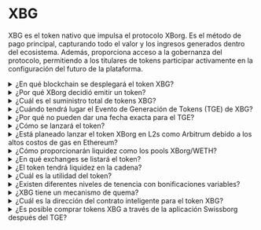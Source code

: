 # XBG

XBG es el token nativo que impulsa el protocolo XBorg. Es el método de pago principal, capturando todo el valor y los ingresos generados dentro del ecosistema. Además, proporciona acceso a la gobernanza del protocolo, permitiendo a los titulares de tokens participar activamente en la configuración del futuro de la plataforma.

<details>

<summary>¿En qué blockchain se desplegará el token XBG?</summary>

El token XBG se desplegará en la blockchain de Ethereum y se vinculará a la red de Polygon para mejorar la escalabilidad y eficiencia. Además, se reservará una asignación separada de tokens XBG para su despliegue en la cadena Borg una vez que esté completamente operativa. Este enfoque de múltiples cadenas garantiza una amplia accesibilidad y versatilidad para nuestros titulares de tokens.

</details>

<details>

<summary>¿Por qué XBorg decidió emitir un token?</summary>

XBorg está comprometido en gran medida con fomentar un ecosistema centrado en la comunidad, y nuestra decisión de emitir un token refleja este compromiso. A diferencia de los modelos corporativos tradicionales que se centran en la acumulación de valor basada en acciones, todos los flujos de efectivo generados dentro de nuestro ecosistema se redirigen al tesoro de la DAO (Organización Autónoma Descentralizada). Este modelo facilita una participación comunitaria más directa y alinea los intereses de manera más efectiva.

Al introducir el token XBG, creamos una economía dentro del protocolo donde el token sirve como el principal medio de transacción. Este movimiento señala un cambio hacia un modelo más participativo y orientado a la comunidad, en el cual cada miembro tiene voz en la dirección de la plataforma y comparte su éxito. Es un enfoque innovador que subraya nuestra creencia en el potencial transformador de las redes descentralizadas.

</details>

<details>

<summary>¿Cuál es el suministro total de tokens XBG?</summary>

El suministro máximo de tokens XBG se ha establecido en 1,000,000,000 (mil millones).

</details>

<details>

<summary>¿Cuándo tendrá lugar el Evento de Generación de Tokens (TGE) de XBG?</summary>

El TGE se llevará a cabo hacia finales de 2023.

</details>

<details>

<summary>¿Por qué no pueden dar una fecha exacta para el TGE?</summary>

Como equipo, creemos que las perspectivas criptográficas hacia finales de 2023 y cerca de las reducciones a la mitad de Bitcoin serán positivas. El equipo de XBorg está actualmente en conversaciones con exchanges de primer nivel, cuyas opiniones tienen un peso considerable en la determinación del momento ideal para la cotización del token. Es importante tener en cuenta que lanzar un token durante períodos de liquidez incierta e interés en monedas alternativas puede suponer un riesgo.

Además, reconocemos que el valor de un token radica en la fortaleza del ecosistema en el que opera. Por lo tanto, nuestro objetivo es cultivar una base de usuarios de al menos 100,000 antes de lanzar el token.

Mirando hacia el futuro, nuestro equipo es optimista sobre el potencial del mercado criptográfico hacia finales de 2023, especialmente a la luz de las próximas reducciones a la mitad de Bitcoin.

</details>

<details>

<summary>¿Cómo se lanzará el token?</summary>

Planeamos lanzar el token a través de un Pool de Arranque de Liquidez de Balancer. Ten en cuenta que esto puede cambiar según los requisitos del exchange y las condiciones del mercado.

</details>

<details>

<summary>¿Está planeado lanzar el token XBorg en L2s como Arbitrum debido a los altos costos de gas en Ethereum?</summary>

Sí, el token se lanzará en ETH como mercado principal y se vinculará a Polygon y, eventualmente, a otras L2s.

</details>

<details>

<summary>¿Cómo proporcionarán liquidez como los pools XBorg/WETH?</summary>

El 5% del capital de la ronda inicial y una parte significativa de la venta pública se destinarán como liquidez en AMMs.

</details>

<details>

<summary>¿En qué exchanges se listará el token?</summary>

Estamos considerando discutir con las siguientes partes.

_Exchanges de nivel 1:_

* Binance
* Coinbase

_y Exchanges de nivel 2:_

* Kraken
* OKX
* ByBit
* Kucoin

Si bien ciertas discusiones han avanzado más que otras, no podemos confirmar ninguna lista de exchanges debido a la existencia de acuerdos de confidencialidad en torno a ciertas discusiones.

</details>

<details>

<summary>¿El token tendrá liquidez en la cadena?</summary>

Sí, se creará un pool de Uniswap en la red de Ethereum (QuickSwap para Polygon) y XBorg proporcionará la liquidez inicial. Además, incentivaremos a terceros a proporcionar liquidez con recompensas para los proveedores de liquidez (LP). El 5% del capital de la ronda inicial y una parte significativa de la venta pública se destinarán como liquidez en AMMs.

</details>

<details>

<summary>¿Cuál es la utilidad del token?</summary>

El token XBG desempeña un papel crucial en la red, sirviendo como el principal medio de pago, gobernanza e incentivos del protocolo.

**Pagos en la aplicación y tarifas de la plataforma**

XBG es el método principal de pago y transacciones en todo el protocolo, sujeto a ciertas tarifas. Para los usuarios de Web2 que prefieren el pago en moneda fiduciaria, XBorg adquiere el equivalente de tokens XBG en el mercado abierto. La lista de tarifas recolectadas a través del protocolo se puede encontrar en la diapositiva: Sostenibilidad y ingresos del protocolo. Esas tarifas se cobran en XBG.

**Gobernanza**

El token XBG se utiliza para acciones de gobernanza en la DAO de XBorg después del Evento de Generación de Tokens. Los titulares de tokens XBG tienen la capacidad de votar en decisiones clave con respecto al desarrollo del protocolo.

**Staking**

El 50% de las tarifas e ingresos pagados en XBG se destinan al fondo de recompensas por staking. La cantidad de recompensas por staking recibidas se determina según la duración del período de bloqueo y el estado individual dentro del protocolo.

**Acceso al protocolo**

Algunas funcionalidades y utilidades del protocolo están sujetas a restricciones de acceso basadas en la cantidad de XBG que se posea y el estado del usuario dentro del protocolo.

</details>

<details>

<summary>¿Existen diferentes niveles de tenencia con bonificaciones variables?</summary>

Actualmente, poseer tokens XBG no confiere ningún nivel en particular; sin embargo, cabe destacar que el acceso a ciertas características estará condicionado a la cantidad de XBG que se posea.

</details>

<details>

<summary>¿XBG tiene un mecanismo de quema?</summary>

Actualmente, el 50% de los ingresos se asigna al rendimiento por staking, mientras que el resto se destina al tesoro. La gobernanza podría decidir la distribución exacta de los ingresos y asignar una parte para un mecanismo de quema.

</details>

<details>

<summary>¿Cuál es la dirección del contrato inteligente para el token XBG?</summary>

El contrato del token XBG no se ha desplegado en la red de prueba ni en la red principal. Por lo tanto, no hay direcciones de contrato disponibles.

</details>

<details>

<summary>¿Es posible comprar tokens XBG a través de la aplicación Swissborg después del TGE?</summary>

Es muy probable. Para que se liste en SwissBorg, el token XBG debe estar listado en Kraken, Binance o LBank.

</details>